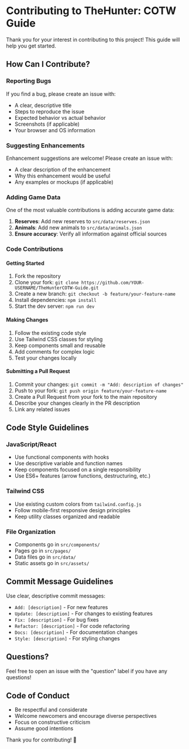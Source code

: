 # Contributing to TheHunter: COTW Guide

Thank you for your interest in contributing to this project! This guide will help you get started.

## How Can I Contribute?

### Reporting Bugs

If you find a bug, please create an issue with:
- A clear, descriptive title
- Steps to reproduce the issue
- Expected behavior vs actual behavior
- Screenshots (if applicable)
- Your browser and OS information

### Suggesting Enhancements

Enhancement suggestions are welcome! Please create an issue with:
- A clear description of the enhancement
- Why this enhancement would be useful
- Any examples or mockups (if applicable)

### Adding Game Data

One of the most valuable contributions is adding accurate game data:

1. **Reserves**: Add new reserves to `src/data/reserves.json`
2. **Animals**: Add new animals to `src/data/animals.json`
3. **Ensure accuracy**: Verify all information against official sources

### Code Contributions

#### Getting Started

1. Fork the repository
2. Clone your fork: `git clone https://github.com/YOUR-USERNAME/TheHunterCOTW-Guide.git`
3. Create a new branch: `git checkout -b feature/your-feature-name`
4. Install dependencies: `npm install`
5. Start the dev server: `npm run dev`

#### Making Changes

1. Follow the existing code style
2. Use Tailwind CSS classes for styling
3. Keep components small and reusable
4. Add comments for complex logic
5. Test your changes locally

#### Submitting a Pull Request

1. Commit your changes: `git commit -m "Add: description of changes"`
2. Push to your fork: `git push origin feature/your-feature-name`
3. Create a Pull Request from your fork to the main repository
4. Describe your changes clearly in the PR description
5. Link any related issues

## Code Style Guidelines

### JavaScript/React

- Use functional components with hooks
- Use descriptive variable and function names
- Keep components focused on a single responsibility
- Use ES6+ features (arrow functions, destructuring, etc.)

### Tailwind CSS

- Use existing custom colors from `tailwind.config.js`
- Follow mobile-first responsive design principles
- Keep utility classes organized and readable

### File Organization

- Components go in `src/components/`
- Pages go in `src/pages/`
- Data files go in `src/data/`
- Static assets go in `src/assets/`

## Commit Message Guidelines

Use clear, descriptive commit messages:

- `Add: [description]` - For new features
- `Update: [description]` - For changes to existing features
- `Fix: [description]` - For bug fixes
- `Refactor: [description]` - For code refactoring
- `Docs: [description]` - For documentation changes
- `Style: [description]` - For styling changes

## Questions?

Feel free to open an issue with the "question" label if you have any questions!

## Code of Conduct

- Be respectful and considerate
- Welcome newcomers and encourage diverse perspectives
- Focus on constructive criticism
- Assume good intentions

Thank you for contributing! 🦌

